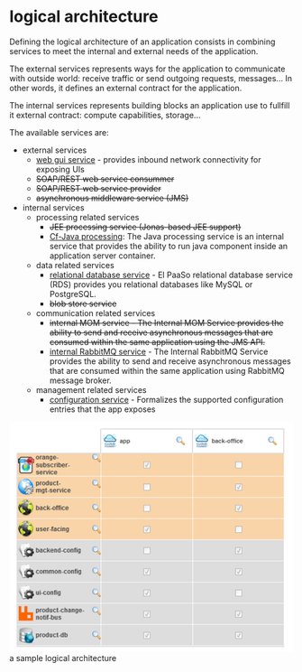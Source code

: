 # logical architecture

Defining the logical architecture of an application consists in combining services to meet the internal and external needs of the application.

The external services represents ways for the application to communicate with outside world: receive traffic or send outgoing requests, messages... In other words, it defines an external contract for the application.

The internal services represents building blocks an application use to fullfill it external contract: compute capabilities, storage... 

The available services are:

* external services
    * [web gui service](web_gui_service.md) - provides inbound network connectivity for exposing UIs
    * ~~SOAP/REST web service consummer~~
    * ~~SOAP/REST web service provider~~
    * ~~asynchronous middleware service (JMS)~~
* internal services
    * processing related services
        * ~~JEE processing service (Jonas-based JEE support)~~
        * [Cf-Java processing](cf_java_processing_service.md): The Java processing service is an internal service that provides the ability to run java component inside an application server container.
    * data related services
        * [relational database service](relational_database_service.md) - El PaaSo relational database service (RDS) provides you relational databases like MySQL or PostgreSQL.
        * ~~blob store service~~
    * communication related services
        * ~~internal MOM service - The Internal MOM Service provides the ability to send and receive asynchronous messages that are consumed within the same application using the JMS API.~~
        * [internal RabbitMQ service](internal_rabbitmq_service.md) - The Internal RabbitMQ Service provides the ability to send and receive asynchronous messages that are consumed within the same application using RabbitMQ message broker.
    * management related services
        * [configuration service](configuration_service.md) - Formalizes the supported configuration entries that the app exposes

![a sample logical architecture](sample_logical_architecture.png)
a sample logical architecture